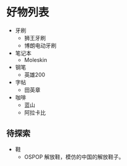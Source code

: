 # 好物列表
* 牙刷
  * 狮王牙刷
  * 博朗电动牙刷
* 笔记本
  * Moleskin
* 钢笔
  * 英雄200
* 字帖
  * 田英章
* 咖啡
  * 蓝山
  * 阿拉卡比


## 待探索
* 鞋
  * OSPOP 解放鞋，模仿的中国的解放鞋子。